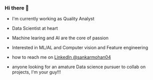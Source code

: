 ### Hi there 👋

- I'm currently working as Quality Analyst
- Data Scientist at heart 
- Machine learing and AI are the core of passion 
- Interested in ML/AL and Computer vision and Feature engineering
- how to reach me on [LinkedIn @sankarmohan04](https://www.linkedin.com/in/sankarmohan04/)

- anyone looking for an amature Data science pursuer to collab on projects, I'm your guy!!!
